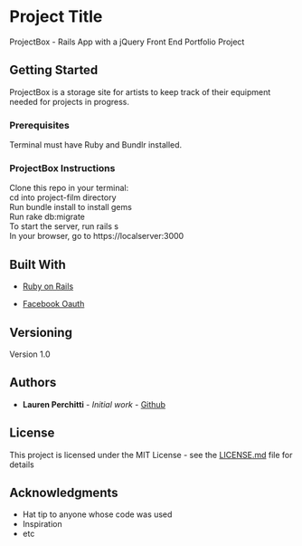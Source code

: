 # Project Title

ProjectBox - Rails App with a jQuery Front End Portfolio Project

## Getting Started

ProjectBox is a storage site for artists to keep track of their equipment needed for projects in progress.

### Prerequisites

Terminal must have Ruby and Bundlr installed.

### ProjectBox Instructions

Clone this repo in your terminal: <br>
cd into project-film directory  <br>
Run bundle install to install gems <br>
Run rake db:migrate <br>
To start the server, run rails s <br>
In your browser, go to https://localserver:3000


## Built With

* [Ruby on Rails](https://rubyonrails.org/)

* [Facebook Oauth](https://developers.facebook.com/docs/facebook-login/web/)


## Versioning

Version 1.0

## Authors

* **Lauren Perchitti** - *Initial work* - [Github](https://github.com/Perchitti)

## License

This project is licensed under the MIT License - see the [LICENSE.md](LICENSE.md) file for details

## Acknowledgments

* Hat tip to anyone whose code was used
* Inspiration
* etc
